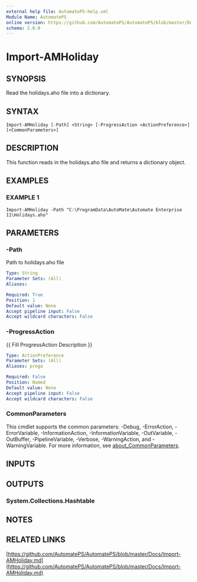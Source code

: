 ```yaml
---
external help file: AutomatePS-help.xml
Module Name: AutomatePS
online version: https://github.com/AutomatePS/AutomatePS/blob/master/Docs/Import-AMHoliday.md
schema: 2.0.0
---
```


# Import-AMHoliday

## SYNOPSIS
Read the holidays.aho file into a dictionary.

## SYNTAX

```
Import-AMHoliday [-Path] <String> [-ProgressAction <ActionPreference>] [<CommonParameters>]
```

## DESCRIPTION
This function reads in the holidays.aho file and returns a dictionary object.

## EXAMPLES

### EXAMPLE 1
```
Import-AMHoliday -Path "C:\ProgramData\AutoMate\Automate Enterprise 11\Holidays.aho"
```

## PARAMETERS

### -Path
Path to holidays.aho file

```yaml
Type: String
Parameter Sets: (All)
Aliases:

Required: True
Position: 1
Default value: None
Accept pipeline input: False
Accept wildcard characters: False
```

### -ProgressAction
{{ Fill ProgressAction Description }}

```yaml
Type: ActionPreference
Parameter Sets: (All)
Aliases: proga

Required: False
Position: Named
Default value: None
Accept pipeline input: False
Accept wildcard characters: False
```

### CommonParameters
This cmdlet supports the common parameters: -Debug, -ErrorAction, -ErrorVariable, -InformationAction, -InformationVariable, -OutVariable, -OutBuffer, -PipelineVariable, -Verbose, -WarningAction, and -WarningVariable. For more information, see [about_CommonParameters](http://go.microsoft.com/fwlink/?LinkID=113216).

## INPUTS

## OUTPUTS

### System.Collections.Hashtable
## NOTES

## RELATED LINKS

[https://github.com/AutomatePS/AutomatePS/blob/master/Docs/Import-AMHoliday.md](https://github.com/AutomatePS/AutomatePS/blob/master/Docs/Import-AMHoliday.md)

